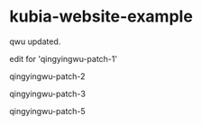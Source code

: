 # kubia-website-example

qwu updated. 

edit for 'qingyingwu-patch-1'

qingyingwu-patch-2


qingyingwu-patch-3

qingyingwu-patch-5
